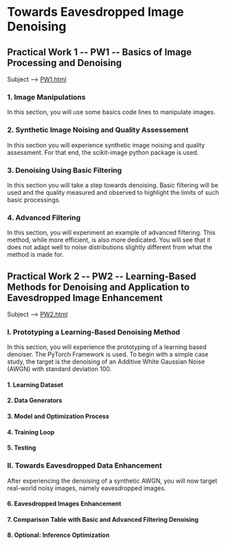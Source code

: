 # Towards Eavesdropped Image Denoising

## Practical Work 1 -- PW1 -- Basics of Image Processing and Denoising

Subject --> [PW1.html](./PW1.html) 

### 1. Image Manipulations
In this section, you will use some basics code lines to manipulate images.

### 2. Synthetic Image Noising and Quality Assessement
In this section you will experience synthetic image noising and quality assessment. For that end, the scikit-image python package is used.

### 3. Denoising Using Basic Filtering
In this section you will take a step towards denoising. Basic filtering will be used and the quality measured and observed to highlight the limits of such basic processings. 

### 4. Advanced Filtering
In this section, you will experiment an example of advanced filtering. This method, while more efficient, is also more dedicated. You will see that it does not adapt well to noise distributions slightly different from what the method is made for. 

## Practical Work 2 -- PW2 -- Learning-Based Methods for Denoising and Application to Eavesdropped Image Enhancement 
Subject --> [PW2.html](./PW2.html) 

### I. Prototyping a Learning-Based Denoising Method
In this section, you will experience the prototyping of a learning based denoiser. The PyTorch Framework is used. To begin with a simple case study, the target is the denoising of an Additive White Gaussian Noise (AWGN) with standard deviation 100. 
#### 1. Learning Dataset 
#### 2. Data Generators 
#### 3. Model and Optimization Process 
#### 4. Training Loop 
#### 5. Testing

### II. Towards Eavesdropped Data Enhancement 
After experiencing the denoising of a synthetic AWGN, you will now target real-world noisy images, namely eavesdropped images.
#### 6. Eavesdropped Images Enhancement 
#### 7. Comparison Table with Basic and Advanced Filtering Denoising 
#### 8. Optional: Inference Optimization 
